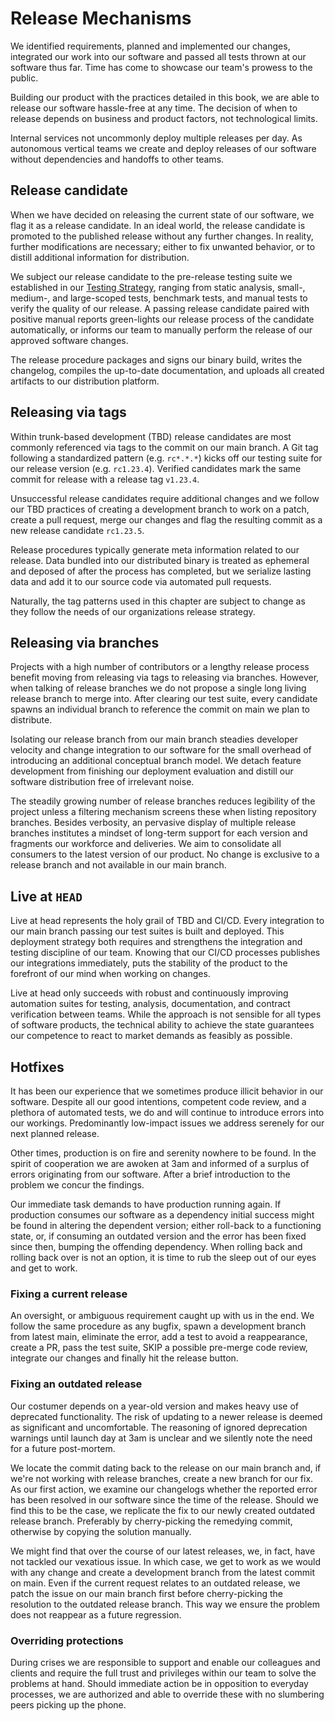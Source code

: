 # Release Mechanisms

We identified requirements, planned and implemented our changes, integrated our work into our software and passed all tests thrown at our software thus far. Time has come to showcase our team's prowess to the public.

Building our product with the practices detailed in this book, we are able to release our software hassle-free at any time. The decision of when to release depends on business and product factors, not technological limits.

Internal services not uncommonly deploy multiple releases per day. As autonomous vertical teams we create and deploy releases of our software without dependencies and handoffs to other teams.

## Release candidate

When we have decided on releasing the current state of our software, we flag it as a release candidate. In an ideal world, the release candidate is promoted to the published release without any further changes. In reality, further modifications are necessary; either to fix unwanted behavior, or to distill additional information for distribution.

We subject our release candidate to the pre-release testing suite we established in our [Testing Strategy](./testing/testing-strategy.md), ranging from static analysis, small-, medium-, and large-scoped tests, benchmark tests, and manual tests to verify the quality of our release. A passing release candidate paired with positive manual reports green-lights our release process of the candidate automatically, or informs our team to manually perform the release of our approved software changes.

The release procedure packages and signs our binary build, writes the changelog, compiles the up-to-date documentation, and uploads all created artifacts to our distribution platform.

## Releasing via tags

Within trunk-based development (TBD) release candidates are most commonly referenced via tags to the commit on our main branch. A Git tag following a standardized pattern (e.g. `rc*.*.*`) kicks off our testing suite for our release version (e.g. `rc1.23.4`). Verified candidates mark the same commit for release with a release tag `v1.23.4`.

Unsuccessful release candidates require additional changes and we follow our TBD practices of creating a development branch to work on a patch, create a pull request, merge our changes and flag the resulting commit as a new release candidate `rc1.23.5`.

Release procedures typically generate meta information related to our release. Data bundled into our distributed binary is treated as ephemeral and deposed of after the process has completed, but we serialize lasting data and add it to our source code via automated pull requests. 

Naturally, the tag patterns used in this chapter are subject to change as they follow the needs of our organizations release strategy.

## Releasing via branches

Projects with a high number of contributors or a lengthy release process benefit moving from releasing via tags to releasing via branches. However, when talking of release branches we do not propose a single long living release branch to merge into. After clearing our test suite, every candidate spawns an individual branch to reference the commit on main we plan to distribute.

Isolating our release branch from our main branch steadies developer velocity and change integration to our software for the small overhead of introducing an additional conceptual branch model. We detach feature development from finishing our deployment evaluation and distill our software distribution free of irrelevant noise.

The steadily growing number of release branches reduces legibility of the project unless a filtering mechanism screens these when listing repository branches. Besides verbosity, an pervasive display of multiple release branches institutes a mindset of long-term support for each version and fragments our workforce and deliveries. We aim to consolidate all consumers to the latest version of our product. No change is exclusive to a release branch and not available in our main branch.

## Live at `HEAD`

Live at head represents the holy grail of TBD and CI/CD. Every integration to our main branch passing our test suites is built and deployed. This deployment strategy both requires and strengthens the integration and testing discipline of our team. Knowing that our CI/CD processes publishes our integrations immediately, puts the stability of the product to the forefront of our mind when working on changes.

Live at head only succeeds with robust and continuously improving automation suites for testing, analysis, documentation, and contract verification between teams. While the approach is not sensible for all types of software products, the technical ability to achieve the state guarantees our competence to react to market demands as feasibly as possible.

## Hotfixes

It has been our experience that we sometimes produce illicit behavior in our software. Despite all our good intentions, competent code review, and a plethora of automated tests, we do and will continue to introduce errors into our workings. Predominantly low-impact issues we address serenely for our next planned release.

Other times, production is on fire and serenity nowhere to be found. In the spirit of cooperation we are awoken at 3am and informed of a surplus of errors originating from our software. After a brief introduction to the problem we concur the findings.

Our immediate task demands to have production running again. If production consumes our software as a dependency initial success might be found in altering the dependent version; either roll-back to a functioning state, or, if consuming an outdated version and the error has been fixed since then, bumping the offending dependency. When rolling back and rolling back over is not an option, it is time to rub the sleep out of our eyes and get to work.

### Fixing a current release

An oversight, or ambiguous requirement caught up with us in the end. We follow the same procedure as any bugfix, spawn a development branch from latest main, eliminate the error, add a test to avoid a reappearance, create a PR, pass the test suite, SKIP a possible pre-merge code review, integrate our changes and finally hit the release button.

### Fixing an outdated release

Our costumer depends on a year-old version and makes heavy use of deprecated functionality. The risk of updating to a newer release is deemed as significant and uncomfortable. The reasoning of ignored deprecation warnings until launch day at 3am is unclear and we silently note the need for a future post-mortem.

We locate the commit dating back to the release on our main branch and, if we're not working with release branches, create a new branch for our fix. As our first action, we examine our changelogs whether the reported error has been resolved in our software since the time of the release. Should we find this to be the case, we replicate the fix to our newly created outdated release branch. Preferably by cherry-picking the remedying commit, otherwise by copying the solution manually.

We might find that over the course of our latest releases, we, in fact, have not tackled our vexatious issue. In which case, we get to work as we would with any change and create a development branch from the latest commit on main. Even if the current request relates to an outdated release, we patch the issue on our main branch first before cherry-picking the resolution to the outdated release branch. This way we ensure the problem does not reappear as a future regression.

### Overriding protections

During crises we are responsible to support and enable our colleagues and clients and require the full trust and privileges within our team to solve the problems at hand. Should immediate action be in opposition to everyday processes, we are authorized and able to override these with no slumbering peers picking up the phone.
